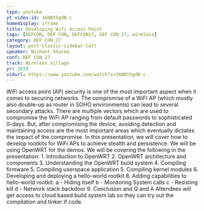 ```yaml
---
type: youtube
yt-video-id: 36NBthgdN-c
homedisplay: iframe
title: Developing Wifi Access Point
tags: [DEFCON, DEF CON, DEFCON27, DEF CON 27, wireless]
category: DEF_CON_27
layout: post-classic-sidebar-left
speaker: Nishant Sharma
conf: DEF CON 27
track: Wireless Village
yr: 2019
vidurl: https://www.youtube.com/watch?v=36NBthgdN-c
---
```

WiFi access point (AP) security is one of the most important aspect when it comes to securing networks. The compromise of a WiFI AP (which mostly also double-up as router in SOHO environments) can lead to several secondary attacks. There are multiple vectors which are used to compromise the WiFi AP ranging from default passwords to sophisticated 0-days. But, after compromising the device, avoiding detection and maintaining access are the most important areas which eventually dictates the impact of the compromise. In this presentation, we will cover how to develop rootkits for WiFi APs to achieve stealth and persistence. We will be using OpenWRT for the demos. We will be covering the following in the presentation: 1. Introduction to OpenWRT 2. OpenWRT architecture and components 3. Understanding the OpenWRT build system 4. Compiling firmware 5. Compiling userspace application 5. Compiling kernel modules 6. Developing and deploying a hello-world rootkit 8. Adding capabilities to hello-world rootkit: a - Hiding itself b - Monitoring System calls c - Resisting kill d - Network stack backdoor 9. Conclusion and Q and A Attendees will get access to cloud based build system lab so they can try out the compilation and tinker if code.
